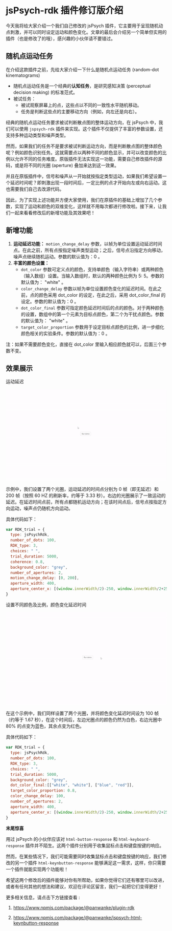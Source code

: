 # jsPsych-rdk 插件修订版介绍

今天我将给大家介绍一个我们自己修改的 jsPsych 插件，它主要用于呈现随机动点刺激，并可以同时设定运动和颜色变化。文章的最后会介绍另一个简单但实用的插件（也是修改了的哦），感兴趣的小伙伴请不要错过。

## 随机点运动任务

在介绍这款插件之前，先给大家介绍一下什么是随机点运动任务 (random-dot kinematograms)
- 随机点运动任务是一个经典的**认知任务**，是研究感知决策 (perceptual decision making) 的标准范式。  
- 被试任务：  
   - 被试观察屏幕上的点，这些点以不同的一致性水平随机移动。  
   - 任务是判断这些点的主要移动方向（例如，向左还是向右）。


经典的随机点运动任务要求被试判断散点图的整体运动方向，在 jsPsych 中，我们可以使用 `jspsych-rdk` 插件来实现。这个插件不仅提供了丰富的参数设置，还支持多种运动类型和噪声类型。

然而，如果我们的任务不是要求被试判断运动方向，而是判断散点图的整体颜色呢？例如颜色识别任务。这就需要点以两种不同的颜色显示，并可以改变颜色的比例以允许不同的任务难度。原版插件无法实现这一功能，需要自己修改插件的源码，或是将不同的光圈 (aperture) 叠加来达到这一效果。

并且在原版插件中，信号和噪声从一开始就按指定类型运动，如果我们希望设置一个延迟时间呢？即刺激出现一段时间后，一定比例的点才开始向左或向右运动。这也需要我们自己去改源代码。

因此，为了实现上述功能并方便大家使用，我们在原插件的基础上增加了几个参数，实现了运动和颜色的双维变化，这样就不用每次都进行修改啦。接下来，让我们一起来看看修改后的新增功能及其效果吧！

## 新增功能

1. **运动延迟功能：** `motion_change_delay` 参数，以帧为单位设置运动延迟时间点。在此之前，所有点按指定噪声类型运动；之后，信号点沿指定方向移动，噪声点继续随机运动。参数的默认值为：0 。
2. **丰富的颜色设置：**
   - `dot_color` 参数可定义点的颜色，支持单颜色（输入字符串）或两种颜色（输入数组）设置。当输入数组时，默认的两种颜色比例为 5: 5。参数的默认值为： "white" 。
   - `color_change_delay` 参数以帧为单位设置颜色变化的延迟时间。在此之前，点的颜色采用 dot_color 的设定，在此之后，采用 dot_color_final 的设定。参数的默认值为：0 。
   - `dot_color_final` 参数可指定颜色延迟时间后的点的颜色。对于两种颜色的设置，数组中的第一个元素为目标点颜色，第二个为干扰点颜色。参数的默认值为： "white" 。
   - `target_color_proportion` 参数用于设定目标点颜色的比例，进一步细化颜色相关的实验条件。参数的默认值为：0 。

注：如果不需要颜色变化，直接在 dot_color 里输入相应颜色就可以，后面三个参数不变。


## 效果展示

运动延迟

![alt text](Motion.gif)

示例中，我们设置了两个光圈，运动延迟的时间点分别为 0 帧（即无延迟）和 200 帧（按照 60 HZ 的刷新率，约等于 3.33 秒）。右边的光圈展示了一致运动的延迟。在延迟时间点前，所有点都随机运动方向；在该时间点后，信号点按指定方向运动，噪声点仍随机方向运动。

具体代码如下：

```js
var RDK_trial = {
  type: jsPsychRdk,
  number_of_dots: 100, 
  RDK_type: 3,
  choices: " ",
  trial_duration: 5000,
  coherence: 0.8,
  background_color: "grey",
  number_of_apertures: 2,
  motion_change_delay: [0, 200], 
  aperture_width: 400, 
  aperture_center_x: [(window.innerWidth/2)-250, window.innerWidth/2+250] 
}
```

设置不同颜色及比例，颜色变化延迟时间

![alt text](Color.gif)

在这个示例中，我们同样设置了两个光圈，并将颜色变化延迟时间设为 100 帧（约等于 1.67 秒），在这个时间后，左边光圈点的颜色仍然为白色，右边光圈中 80% 的点变为蓝色，其余点变为红色。

具体代码如下：

```js
var RDK_trial = {
  type: jsPsychRdk,
  number_of_dots: 100, 
  RDK_type: 3,
  choices: " ",
  trial_duration: 5000,
  background_color: "grey",
  dot_color_final:[["white", "white"], ["blue", "red"]], 
  target_color_proportion: 0.8, 
  color_change_delay: 100, 
  number_of_apertures: 2,
  aperture_width: 400, 
  aperture_center_x: [(window.innerWidth/2)-250, window.innerWidth/2+250] 
}
```


**末尾惊喜**

用过 jsPsych 的小伙伴应该对 `html-button-response` 和 `html-keyboard-response` 插件并不陌生。这两个插件分别用于收集鼠标点击和键盘按键的响应。

然而，在某些情况下，我们可能需要同时收集鼠标点击和键盘按键的响应，我们修改的另一个插件 `html-keynbutton-response` 能够满足这一需求，这样，你只需要一个插件就能实现两个功能啦！

希望这两个修改后的插件能够对你有所帮助，如果你觉得它们还有哪里可以改进，或者有任何其他的想法和建议，欢迎在评论区留言，我们一起把它们变得更好！

更多相关信息，请点击下方链接查看 :

1. <https://www.npmjs.com/package/@panwanke/plugin-rdk>
   
2. https://www.npmjs.com/package/@panwanke/jspsych-html-keynbutton-response